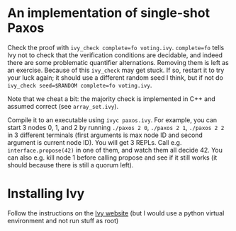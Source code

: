 # An implementation of single-shot Paxos

Check the proof with `ivy_check complete=fo voting.ivy`.
`complete=fo` tells Ivy not to check that the verification conditions are decidable, and indeed there are some problematic quantifier alternations. Removing them is left as an exercise. Because of this `ivy_check` may get stuck. If so, restart it to try your luck again; it should use a different random seed I think, but if not do `ivy_check seed=$RANDOM complete=fo voting.ivy`.

Note that we cheat a bit: the majority check is implemented in C++ and assumed correct (see `array_set.ivy`).

Compile it to an executable using `ivyc paxos.ivy`.
For example, you can start 3 nodes 0, 1, and 2 by running `./paxos 2 0`, `./paxos 2 1`, `./paxos 2 2` in 3 different terminals (first arguments is max node ID and second argument is current node ID).
You will get 3 REPLs. Call e.g. `interface.propose(42)` in one of them, and watch them all decide 42.
You can also e.g. kill node 1 before calling propose and see if it still works (it should because there is still a quorum left).

# Installing Ivy

Follow the instructions on the [Ivy website](https://kenmcmil.github.io/ivy/install.html) (but I would use a python virtual environment and not run stuff as root)
